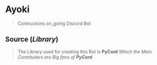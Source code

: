 # Ayoki

> Contructions on_going Discord Bot

## Source (_Library_)

> The Library used for creating this Bot is **PyCord**
> _Which the Main Contrbuters are Big fans of **PyCord**_

